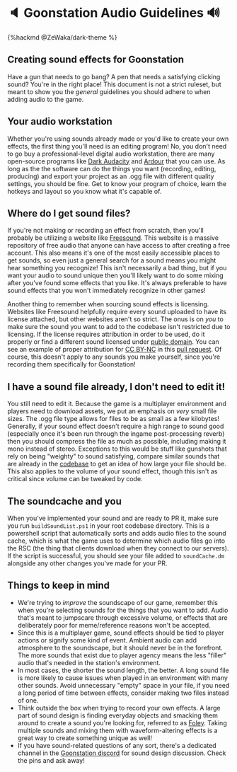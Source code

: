 # 🔈 Goonstation Audio Guidelines 🔊

{%hackmd @ZeWaka/dark-theme %}

## Creating sound effects for Goonstation

Have a gun that needs to go bang? A pen that needs a satisfying clicking sound? You're in the right place! This document is not a strict ruleset, but meant to show you the *general* guidelines you should adhere to when adding audio to the game.

## Your audio workstation

Whether you're using sounds already made or you'd like to create your own effects, the first thing you'll need is an editing program! No, you don't need to go buy a professional-level digital audio workstation, there are many open-source programs like [Dark Audacity](https://github.com/JamesCrook/audacity/tree/darkaudacity) and [Ardour](https://github.com/Ardour/ardour) that you can use. As long as the the software can do the things you want (recording, editing, producing) and export your project as an .ogg file with different quality settings, you should be fine. Get to know your program of choice, learn the hotkeys and layout so you know what it's capable of.

## Where do I get sound files?

If you're not making or recording an effect from scratch, then you'll probably be utilizing a website like [Freesound](https://freesound.org/). This website is a massive repository of free audio that anyone can have access to after creating a free account. This also means it's one of the most easily accessible places to get sounds, so even just a general search for a sound means you might hear something you recognize! This isn't necessarily a bad thing, but if you want your audio to sound unique then you'll likely want to do some mixing after you've found some effects that you like. It's always preferable to have sound effects that you won't immediately recognize in other games!

Another thing to remember when sourcing sound effects is licensing. Websites like Freesound helpfully require every sound uploaded to have its license attached, but other websites aren't so strict. The onus is on *you* to make sure the sound you want to add to the codebase isn't restricted due to licensing. If the license requires attribution in order to be used, do it properly or find a different sound licensed under [public domain](https://creativecommons.org/publicdomain/zero/1.0/). You can see an example of proper attribution for [CC BY-NC](https://creativecommons.org/licenses/by-nc/3.0/) in this [pull request](https://github.com/coolstation/coolstation/pull/2246). Of course, this doesn't apply to any sounds you make yourself, since you're recording them specifically for Goonstation!

## I have a sound file already, I don't need to edit it!

You still need to edit it. Because the game is a multiplayer environment and players need to download assets, we put an emphasis on *very* small file sizes. The .ogg file type allows for files to be as small as a few kilobytes! Generally, if your sound effect doesn't require a high range to sound good (especially once it's been run through the ingame post-processing reverb) then you should compress the file as much as possible, including making it mono instead of stereo. Exceptions to this would be stuff like gunshots that rely on being "weighty" to sound satisfying, compare similar sounds that are already in the [codebase](https://github.com/coolstation/coolstation/tree/master/sound) to get an idea of how large your file should be. This also applies to the volume of your sound effect, though this isn't as critical since volume can be tweaked by code.

## The soundcache and you

When you've implemented your sound and are ready to PR it, make sure you run `buildSoundList.ps1` in your root codebase directory. This is a powershell script that automatically sorts and adds audio files to the sound cache, which is what the game uses to determine which audio files go into the RSC (the thing that clients download when they connect to our servers). If the script is successful, you should see your file added to `soundCache.dm` alongside any other changes you've made for your PR.

## Things to keep in mind

* We're trying to *improve* the soundscape of our game, remember this when you're selecting sounds for the things that you want to add. Audio that's meant to jumpscare through excessive volume, or effects that are deliberately poor for meme/reference reasons won't be accepted.
* Since this is a multiplayer game, sound effects should be tied to player actions or signify some kind of event. Ambient audio can add atmosphere to the soundscape, but it should never be in the forefront. The more sounds that exist due to player agency means the less "filler" audio that's needed in the station's environment.
* In most cases, the shorter the sound length, the better. A long sound file is more likely to cause issues when played in an environment with many other sounds. Avoid unnecessary "empty" space in your file, if you need a long period of time between effects, consider making two files instead of one.
* Think outside the box when trying to record your own effects. A large part of sound design is finding everyday objects and smacking them around to create a sound you're looking for, referred to as [Foley](https://en.wikipedia.org/wiki/Foley_(filmmaking)). Taking multiple sounds and mixing them with waveform-altering effects is a great way to create something unique as well!
* If you have sound-related questions of any sort, there's a dedicated channel in the [Goonstation discord](https://discord.gg/zd8t6pY) for sound design discussion. Check the pins and ask away!

